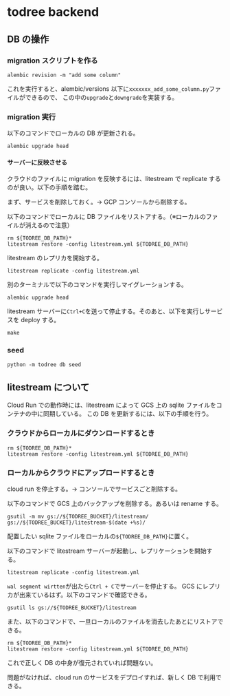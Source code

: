 # todree backend

## DB の操作

### migration スクリプトを作る

```shell
alembic revision -m "add some column"
```

これを実行すると、alembic/versions 以下に`xxxxxxx_add_some_column.py`ファイルができるので、
この中の`upgrade`と`downgrade`を実装する。

### migration 実行

以下のコマンドでローカルの DB が更新される。

```shell
alembic upgrade head
```

#### サーバーに反映させる

クラウドのファイルに migration を反映するには、litestream で replicate するのが良い。以下の手順を踏む。

まず、サービスを削除しておく。→ GCP コンソールから削除する。

以下のコマンドでローカルに DB ファイルをリストアする。（※ローカルのファイルが消えるので注意）

```shell
rm ${TODREE_DB_PATH}*
litestream restore -config litestream.yml ${TODREE_DB_PATH}
```

litestream のレプリカを開始する。

```shell
litestream replicate -config litestream.yml
```

別のターミナルで以下のコマンドを実行しマイグレーションする。

```shell
alembic upgrade head
```

litestream サーバーに`Ctrl+C`を送って停止する。そのあと、以下を実行しサービスを deploy する。

```shell
make
```

### seed

```shell
python -m todree db seed
```

## litestream について

Cloud Run での動作時には、litestream によって GCS 上の sqlite ファイルをコンテナの中に同期している。
この DB を更新するには、以下の手順を行う。

### クラウドからローカルにダウンロードするとき

```shell
rm ${TODREE_DB_PATH}*
litestream restore -config litestream.yml ${TODREE_DB_PATH}
```

### ローカルからクラウドにアップロードするとき

cloud run を停止する。→ コンソールでサービスごと削除する。

以下のコマンドで GCS 上のバックアップを削除する。あるいは rename する。

```shell
gsutil -m mv gs://${TODREE_BUCKET}/litestream/ gs://${TODREE_BUCKET}/litestream-$(date +%s)/
```

配置したい sqlite ファイルをローカルの`${TODREE_DB_PATH}`に置く。

以下のコマンドで litestream サーバーが起動し、レプリケーションを開始する。

```shell
litestream replicate -config litestream.yml
```

`wal segment wirtten`が出たら`Ctrl + C`でサーバーを停止する。
GCS にレプリカが出来ているはず。以下のコマンドで確認できる。

```shell
gsutil ls gs://${TODREE_BUCKET}/litestream
```

また、以下のコマンドで、一旦ローカルのファイルを消去したあとにリストアできる。

```shell
rm ${TODREE_DB_PATH}*
litestream restore -config litestream.yml ${TODREE_DB_PATH}
```

これで正しく DB の中身が復元されていれば問題ない。

問題がなければ、cloud run のサービスをデプロイすれば、新しく DB で利用できる。
